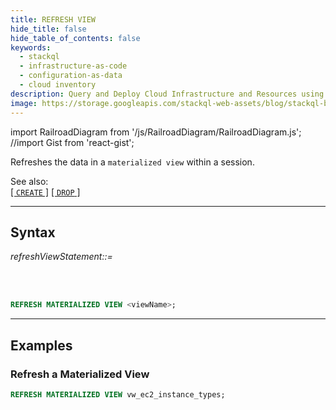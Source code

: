 ```yaml
---
title: REFRESH VIEW
hide_title: false
hide_table_of_contents: false
keywords:
  - stackql
  - infrastructure-as-code
  - configuration-as-data
  - cloud inventory
description: Query and Deploy Cloud Infrastructure and Resources using SQL
image: https://storage.googleapis.com/stackql-web-assets/blog/stackql-blog-post-featured-image.png
---
```

import RailroadDiagram from '/js/RailroadDiagram/RailroadDiagram.js';
//import Gist from 'react-gist';

Refreshes the data in a `materialized view` within a session.  

See also:  
[[ `CREATE` ]](/docs/language-spec/createview) [[ `DROP` ]](/docs/language-spec/dropview)

* * * 

## Syntax

*refreshViewStatement::=*

<RailroadDiagram 
type="refreshview"
/>

&nbsp;  
&nbsp;  

```sql
REFRESH MATERIALIZED VIEW <viewName>;
```

* * *

## Examples

### Refresh a Materialized View
```sql
REFRESH MATERIALIZED VIEW vw_ec2_instance_types;
```
